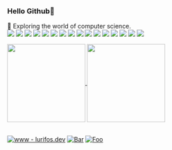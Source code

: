 ### Hello Github🙌

🔭 Exploring the world of computer science.  
[![](https://img.shields.io/badge/JAVASCRIPT%20-%23323330.svg?&style=flat&logo=javascript&logoColor=F0DB4F)](https://javascript.com) 
[![](https://img.shields.io/badge/REACT%20-%2356BDDA.svg?&style=flat&logo=react&logoColor=white)](https://reactjs.org) 
[![](https://img.shields.io/badge/NEXT%20-%23000000.svg?&style=flat&logo=next.js&logoColor=white)](https://nextjs.org)
[![](https://img.shields.io/badge/TAILWIND%20-%2338B2AC.svg?&style=flat&logo=tailwindcss&logoColor=white)](https://tailwindcss.com)
[![](https://img.shields.io/badge/FIGMA%20-%23F24E1E.svg?&style=flat&logo=figma&logoColor=white)](https://figma.com)
[![](https://img.shields.io/badge/NODE%20-%233C873A.svg?&style=flat&logo=node.js&logoColor=white)](https://nodejs.org) 
[![](https://img.shields.io/badge/ex_EXPRESS%20-%235f5f5f.svg)](https://expressjs.com)
[![](https://img.shields.io/badge/GOLANG%20-%2300add8.svg?&style=flat&logo=go&logoColor=white)](https://go.dev)
[![](https://img.shields.io/badge/EC2%20-%23FF9900.svg?&style=flat&logo=amazonec2&logoColor=white)](https://aws.amazon.com/id/)
[![](https://img.shields.io/badge/HEROKU%20-%23430098.svg?&style=flat&logo=heroku&logoColor=white)](https://heroku.com)
[![](https://img.shields.io/badge/FLASK%20-%23000000.svg?&style=flat&logo=flask&logoColor=white)](https://flask.palletsprojects.com/en/2.1.x/) 
[![](https://img.shields.io/badge/Python-3776AB?style=flat&logo=python&logoColor=white)](https://www.python.org/)
[![](https://img.shields.io/badge/C%2B%2B-00599C?style=flat&logo=c%2B%2B&logoColor=white)]()
[![](https://img.shields.io/badge/Java-ED8B00?style=flat&logo=java&logoColor=white)]()
[![](https://img.shields.io/badge/Linux-FCC624?style=flat&logo=linux&logoColor=black)]()
[![](https://img.shields.io/badge/-and%20more-white)](https://www.lurifos.dev)

<a href="https://github.com/BlueBeret" float="left">
  <img align="center" src="https://github-readme-stats.vercel.app/api?username=blueberet&theme=gruvbox&show_icons=true&count_private=true&hide_border=true" height="180px" />
  <img align="center" src="https://github-readme-stats.vercel.app/api/top-langs/?username=blueberet&layout=compact&theme=gruvbox&count_private=true" height="180px&hide_border=true" />
</a>

<br>[![www - lurifos.dev](https://img.shields.io/badge/www-lurifos.dev-blueviolet?style=flat)](https://lurifos.dev) [![Bar](https://komarev.com/ghpvc/?username=blueberet&color=blueviolet)]()
[![Foo](https://img.shields.io/github/followers/blueberet?label=follow%20me&style=social)](https://github.com/blueberet)
<br>
